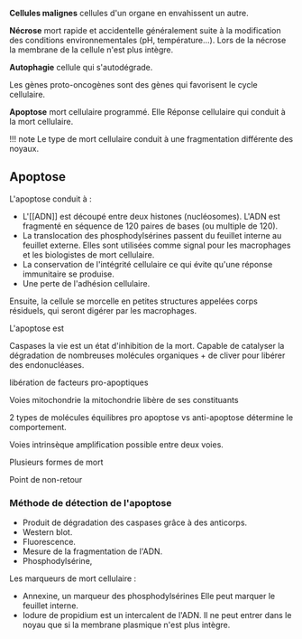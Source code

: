 
__Cellules malignes__ cellules d'un organe en envahissent un autre.

__Nécrose__ mort rapide et accidentelle généralement suite à la modification des conditions environnementales (pH, température…). Lors de la nécrose la membrane de la cellule n'est plus intègre.

__Autophagie__ cellule qui s'autodégrade.

Les gènes proto-oncogènes sont des gènes qui favorisent le cycle cellulaire.

__Apoptose__ mort cellulaire programmé. Elle Réponse cellulaire qui conduit à la mort cellulaire.

!!! note
    Le type de mort cellulaire conduit à une fragmentation différente des noyaux.
## Apoptose

L'apoptose conduit à :

* L'[[ADN]] est découpé entre deux histones (nucléosomes). L'ADN est fragmenté en séquence de 120 paires de bases (ou multiple de 120).
* La translocation des phosphodylsérines passent du feuillet interne au feuillet externe. Elles sont utilisées comme signal pour les macrophages et les biologistes de mort cellulaire.
* La conservation de l'intégrité cellulaire ce qui évite qu'une réponse immunitaire se produise.
* Une perte de l'adhésion cellulaire.

Ensuite, la cellule se morcelle en petites structures appelées corps résiduels, qui seront digérer par les macrophages.

L'apoptose est

Caspases la vie est un état d'inhibition de la mort. Capable de catalyser la dégradation de nombreuses molécules organiques + de cliver pour libérer des endonucléases.

libération de facteurs pro-apoptiques

Voies mitochondrie la mitochondrie libère de ses constituants

2 types de molécules équilibres pro apoptose vs anti-apoptose détermine le comportement.

Voies intrinsèque amplification possible entre deux voies.

Plusieurs formes de mort

Point de non-retour

### Méthode de détection de l'apoptose 

* Produit de dégradation des caspases grâce à des anticorps.
* Western blot.
* Fluorescence.
* Mesure de la fragmentation de l'ADN.
* Phosphodylsérine,

Les marqueurs de mort cellulaire :

* Annexine, un marqueur des phosphodylsérines Elle peut marquer le feuillet interne.
* Iodure de propidium est un intercalent de l'ADN. Il ne peut entrer dans le noyau que si la membrane plasmique n'est plus intègre.